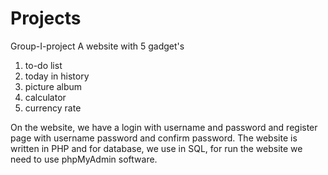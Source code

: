 # Projects

Group-I-project
A website with 5 gadget's 
1) to-do list
2) today in history
3) picture album
4) calculator 
5) currency rate

On the website, we have a login with username and password and register page with username password and confirm password.
The website is written in PHP and for database, we use in SQL, for run the website we need to use 
phpMyAdmin software.





